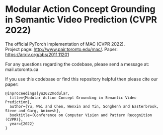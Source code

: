 # Modular Action Concept Grounding in Semantic Video Prediction (CVPR 2022)

The official PyTorch implementation of MAC (CVPR 2022).  
Project page: http://www.pair.toronto.edu/mac/. 
Paper: https://arxiv.org/abs/2011.11201  

For any questions regarding the codebase, please send a message at: mail.utoronto.ca

If you use this codebase or find this repository helpful then please cite our paper:
```
@inproceedings{yu2022modular,
  title={Modular Action Concept Grounding in Semantic Video Prediction},
  author={Yu, Wei and Chen, Wenxin and Yin, Songhenh and Easterbrook, Steve and Garg, Animesh},
  booktitle={Conference on Computer Vision and Pattern Recognition (CVPR)},
  year={2022}
}
```
